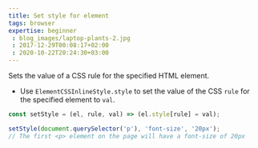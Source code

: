 ```yaml
---
title: Set style for element
tags: browser
expertise: beginner
 : blog_images/laptop-plants-2.jpg
 : 2017-12-29T00:08:17+02:00
 : 2020-10-22T20:24:30+03:00
---
```


Sets the value of a CSS rule for the specified HTML element.

- Use `ElementCSSInlineStyle.style` to set the value of the CSS `rule` for the specified element to `val`.

```js
const setStyle = (el, rule, val) => (el.style[rule] = val);
```

```js
setStyle(document.querySelector('p'), 'font-size', '20px');
// The first <p> element on the page will have a font-size of 20px
```
